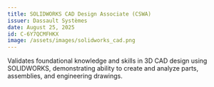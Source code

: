 ```yaml
---
title: SOLIDWORKS CAD Design Associate (CSWA)
issuer: Dassault Systèmes
date: August 25, 2025
id: C-6Y7QCMFHKX
image: /assets/images/solidworks_cad.png
---
```

Validates foundational knowledge and skills in 3D CAD design using SOLIDWORKS, demonstrating ability to create and analyze parts, assemblies, and engineering drawings.
